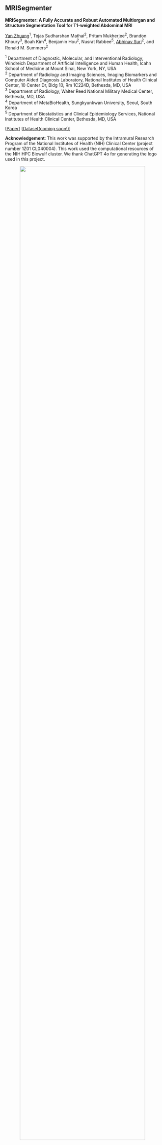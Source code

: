 <!---
<p align="center">
  <img src="assets/MRISegmentatorLogo.png?raw=true" width="40%" />
</p>
-->
## **MRISegmenter**

**MRISegmenter: A Fully Accurate and Robust Automated Multiorgan and Structure Segmentation Tool for T1-weighted Abdominal MRI**  

[Yan Zhuang](https://yanzhuang.me/)<sup>1</sup>, Tejas Sudharshan Mathai<sup>2</sup>, Pritam Mukherjee<sup>2</sup>, Brandon Khoury<sup>3</sup>, Boah Kim<sup>4</sup>,  Benjamin Hou<sup>2</sup>, Nusrat Rabbee<sup>5</sup>,  [Abhinav Suri](https://abhinavsuri.com/)<sup>2</sup>, and Ronald M. Summers<sup>2</sup>  
 
<sup>1</sup> Department of Diagnostic, Molecular, and Interventional Radiology, Windreich Department of Artificial Intelligence and Human Health, Icahn School of Medicine at Mount Sinai, New York, NY, USA   
<sup>2</sup> Department of Radiology and Imaging Sciences, Imaging Biomarkers and Computer Aided Diagnosis Laboratory, National Institutes of Health Clinical Center, 10 Center Dr, Bldg 10, Rm 1C224D, Bethesda, MD, USA  
<sup>3</sup> Department of Radiology, Walter Reed National Military Medical Center, Bethesda, MD, USA   
<sup>4</sup> Department of MetaBioHealth, Sungkyunkwan University, Seoul, South Korea   
<sup>5</sup> Department of Biostatistics and Clinical Epidemiology Services, National Institutes of Health Clinical Center, Bethesda, MD, USA   

[[Paper](https://arxiv.org/abs/2405.05944)]   [[Dataset(coming soon!)](https://)]   

**Acknowledgement**: This work was supported by the Intramural Research Program of the National Institutes of Health (NIH) Clinical Center (project number 1Z01 CL040004). This work used the computational resources of the NIH HPC Biowulf cluster. We thank ChatGPT 4o for generating the logo used in this project.

<p align="center">
  <img src="assets/organ_structure_examples.png?raw=true" width="90%" />
</p>

## **Usage**

**Requirements**: We recommend running on a computer with a GPU. This package can be run on a computer with a CPU, but it will take a very long time to process a single scan.

**Step 1**: Create a virtual environment and install the package.  
We recommend you install MRISegmentator in a conda environment to avoid dependency conflicts. Note you can use any version of python that supports nnUNet v2.2 or above

```python 
conda create -n MRISegmentator python=3.11
conda activate MRISegmentator  
pip install MRISegmentator
```

**Step 2**: Run!

```sh
MRISegmentator -i path/to/input/mri.nii.gz -o path/to/output/segmentation.nii.gz -d gpu
```

*Notes*:   

* The model weights will download on their own to one of the following directories:
  - if the environment variable `MRISEGMENTATOR_DIR` is set, we will download to that directory (and create the directory if it does not exist)
  - if that environment variable is not set, it will download to the home directory at `~/.mrisegmentator_weights`.
  - You can also specify a directory for the weights via the `-m` option (this must be a path to the extracted folder from [this zip file](https://nihcc.app.box.com/index.php?rm=box_download_shared_file&shared_name=q6vl3015hteoufz7jll63u3hdqk79li7&file_id=f_1544045874167))

* For the `-d` option, you can also provide `cpu` or `mps` as an option (cpu runs on your computer's CPU only and mps runs on M1/2 processors).  

## Python API


You can also run this package via importing it in a python script:

```python
from mrisegmentator.inference import mri_segmentator

if __name__ == '__main__':
    input_file_path = # path to your input file /mypath/input/input.nii.gz
    output_file_path = # path to where you want to segmentation to save. e.g. /mypath/result/out.nii.gz
    device = # one of 'gpu', 'cpu', 'mps'
    path_to_model = 'None' # it will automatically download the model weights, so just configure it as None
    mri_segmentator(input_file_path, output_file_path, path_to_model, device)
```

### Redownloading weights

Normally, we handle downloading the weights for you, but if we release a new model version, we will need you to redownload the weights via the following command

```
MRISegmentator_Redownload
```

The last time model weights were changed was on **May 30, 2024**.


### Issues
MRISegmentator is a research-grade segmentation tool currently under active development. Please let us know if you encounter any issues or have suggestions for improvements.


### References
If you find our work is useful for your research, please cite
```bib
@article{zhuang2024mrisegmentator,
  title={MRISegmentator-Abdomen: A Fully Automated Multi-Organ and Structure Segmentation Tool for T1-weighted Abdominal MRI},
  author={Zhuang, Yan and Mathai, Tejas Sudharshan and Mukherjee, Pritam and Khoury, Brandon and Kim, Boah and Hou, Benjamin and Rabbee, Nusrat and Suri, Abhinav and Summers, Ronald M},
  journal={arXiv preprint arXiv:2405.05944},
  year={2024}
}
```

We used nnUnet in our research, please also consider citing  

```bib
@article{isensee2021nnu,
  title={nnU-Net: a self-configuring method for deep learning-based biomedical image segmentation},
  author={Isensee, Fabian and Jaeger, Paul F and Kohl, Simon AA and Petersen, Jens and Maier-Hein, Klaus H},
  journal={Nature methods},
  volume={18},
  number={2},
  pages={203--211},
  year={2021},
  publisher={Nature Publishing Group}
}
```
### License

Please check out [the license file](Software%20Terms%20of%20MRISegmentator.pdf). 

### Segmentation labels

Below is a table that maps the segmentation codes to the original bodypart name, or   

[Here](resources/MRISegmentator_ITK_LabelMap.txt) you can find the itk-snap label description.

|Organ or Structure name | Label|
|:-----|:-----|
spleen |1 | 
kidney_right | 2 | 
kidney_left | 3 | 
gallbladder | 4 | 
liver | 5 | 
esophagus | 6 |  
stomach | 7 | 
aorta	| 8 |
inferior_vena_cava | 9 |
portal_vein_and_splenic_vein |	10 |
pancreas |	11 |
adrenal_gland_right |	12 |
adrenal_gland_left |	13 |
lung_right |	14 |
lung_left |	15 |
small_bowel |	16 |
duodenum |	17 |
colon |	18 |
iliac_artery_left |	19 |
iliac_artery_right |	20 |
iliac_vena_left |	21 |
iliac_vena_right |	22 |
gluteus_maximus_left |	23 |
gluteus_maximus_right |	24 |
gluteus_medius_left |	25 |
gluteus_medius_right |	26 |
autochthon_left |	27 |
autochthon_right |	28 |
iliopsoas_left |	29 |
iliopsoas_right |	30 |
hip_left |	31 |
hip_right |	32 |
sacrum |	33 |
rib_left_4 |	34 |
rib_left_5 |	35 |
rib_left_6 |	36 |
rib_left_7 |	37 |
rib_left_8 |	38 |
rib_left_9 |	39 |
rib_left_10 |	40 |
rib_left_11 |	41 |
rib_left_12 |	42 |
rib_right_4 |	43 |
rib_right_5 |	44 |
rib_right_6 |	45 |
rib_right_7 |	46 |
rib_right_8 |	47 |
rib_right_9 |	48 |
rib_right_10 |	49 |
rib_right_11 |	50 |
rib_right_12 |	51 |
vertebrae_L5 |	52 |
vertebrae_L4 |	53 |
vertebrae_L3 |	54 |
vertebrae_L2 |	55 |
vertebrae_L1 |	56 |
vertebrae_T12 |	57 |
vertebrae_T11 |	58 |
vertebrae_T10 |	59 |
vertebrae_T9 |	60 |
vertebrae_T8 |	61 |
vertebrae_T7 |	62 |

